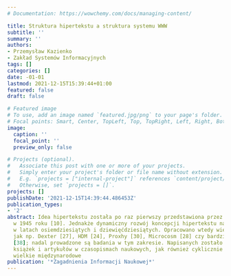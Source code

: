 ```yaml
---
# Documentation: https://wowchemy.com/docs/managing-content/

title: Struktura hipertekstu a struktura systemu WWW
subtitle: ''
summary: ''
authors:
- Przemysław Kazienko
- Zakład Systemów Informacyjnych
tags: []
categories: []
date: -01-01
lastmod: 2021-12-15T15:39:44+01:00
featured: false
draft: false

# Featured image
# To use, add an image named `featured.jpg/png` to your page's folder.
# Focal points: Smart, Center, TopLeft, Top, TopRight, Left, Right, BottomLeft, Bottom, BottomRight.
image:
  caption: ''
  focal_point: ''
  preview_only: false

# Projects (optional).
#   Associate this post with one or more of your projects.
#   Simply enter your project's folder or file name without extension.
#   E.g. `projects = ["internal-project"]` references `content/project/deep-learning/index.md`.
#   Otherwise, set `projects = []`.
projects: []
publishDate: '2021-12-15T14:39:44.486453Z'
publication_types:
- '2'
abstract: Idea hipertekstu została po raz pierwszy przedstawiona przez Vannevar Busha
  w 1945 roku [10]. Jednakże dynamiczny rozwój koncepcji hipertekstu nastąpił dopiero
  w latach osiemdziesiątych i dziewięćdziesiątych. Opracowano wtedy wiele modeli hipertekstu,
  jak np. Dexter [27], HDM [24], Proxhy [30], Microcosm [28] czy bardziej formalny-XHMBS
  [38]; nadal prowadzone są badania w tym zakresie. Napisanych zostało także dużo
  książek i artykułów w czasopismach naukowych, jak również cyklicznie odbywają się
  wielkie międzynarodowe
publication: '*Zagadnienia Informacji Naukowej*'
---
```


